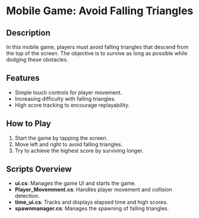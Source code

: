 # Mobile Game: Avoid Falling Triangles

## Description
In this mobile game, players must avoid falling triangles that descend from the top of the screen. The objective is to survive as long as possible while dodging these obstacles.

## Features
- Simple touch controls for player movement.
- Increasing difficulty with falling triangles.
- High score tracking to encourage replayability.

## How to Play
1. Start the game by tapping the screen.
2. Move left and right to avoid falling triangles.
3. Try to achieve the highest score by surviving longer.

## Scripts Overview
- **ui.cs**: Manages the game UI and starts the game.
- **Player_Movemment.cs**: Handles player movement and collision detection.
- **time_ui.cs**: Tracks and displays elapsed time and high scores.
- **spawnmanager.cs**: Manages the spawning of falling triangles.
